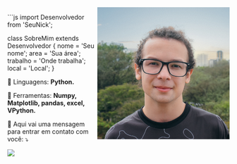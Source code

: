 <img src="https://github.com/levycamoes/levycamoes/blob/main/me.jpg" min-width="300px" max-width="300px" width="300px" align="right" alt="Computador iuriCode">

<p align="left"> 
  ```js
import Desenvolvedor from 'SeuNick';

class SobreMim extends Desenvolvedor {
  nome     = 'Seu nome';
  area    = 'Sua área';
  trabalho  = 'Onde trabalha';
  local = 'Local';
} 
</p>

<p align="left">
  🦄 Linguagens: <strong>Python.</strong>
</p>

<p align="left">
  💼 Ferramentas: <strong>Numpy, Matplotlib, pandas, excel, VPython.</strong>
</p>

<p align="left">
  💌 Aqui vai uma mensagem para entrar em contato com você: ⤵️
</p>

<p align="left">

  <a href="#" alt="Linkedin">
  <img src="https://img.shields.io/badge/-Linkedin-0e76a8?style=flat-square&logo=Linkedin&logoColor=white&link=https://www.linkedin.com/in/rafael-levy-cam%C3%B5es-b533b5211/" /></a>

</p>  
